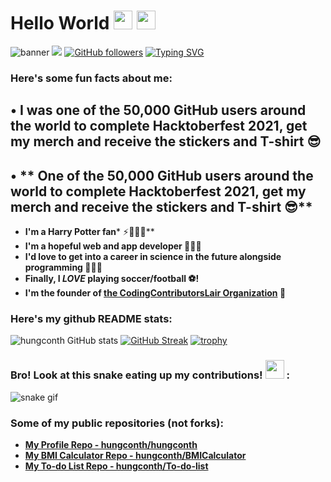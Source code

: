 # Hello World <img src= "https://media2.giphy.com/media/Lm5hxmmI6ucOQGfjKj/giphy.gif?cid=6c09b952o9xti0m387z597k2xqipch3qmqjydym98oef87ve&rid=giphy.gif&ct=s" width= "30" height= "30"> <img src= "https://media.tenor.com/images/2adfe94e69139f3e22623b61d375a7a7/tenor.gif" width= "30" height= "30">
<!-- ![image](https://user-images.githubusercontent.com/70807684/126077765-4f1f96ab-c054-4412-9f3a-1c977129a312.png) -->
![banner](https://user-images.githubusercontent.com/70807684/155843098-4a8190e2-daf9-4811-8e6a-f698ff7039f0.gif)
<img src="https://profile-counter.glitch.me/hungconth/count.svg">
[![GitHub followers](https://img.shields.io/github/followers/hungconth.svg?style=social&label=Followers)](https://github.com/hungconth?tab=followers)
[![Typing SVG](https://readme-typing-svg.herokuapp.com?font=Architects+Daughter&color=7AF79A&size=30&lines=Hey!+It's+AvidCoder!;I'm+a+learning+developer...;I'm+a+CRAZY+football+fan;And+I'm+a+proud+GitHub+user)](https://git.io/typing-svg)
<h3> Here's some fun facts about me: </h3>

## • **I was one of the 50,000 GitHub users around the world to complete Hacktoberfest 2021, get my merch and receive the stickers and T-shirt 😎**
## • ** One of the 50,000 GitHub users around the world to complete Hacktoberfest 2021, get my merch and receive the stickers and T-shirt 😎**
- **I'm a Harry Potter fan*** ⚡🧙🏻‍♂️**
-  **I'm a hopeful web and app developer 👩🏻‍💻**
-  **I'd love to get into a career in science in the future alongside programming 👩🏻‍⚕️**
-  **Finally, I ***LOVE*** playing soccer/football ⚽!**
-  **I'm the founder of [the CodingContributorsLair Organization](https://github.com/CodingContributorsLair/) 🙂**
### Here's my github README stats:
![hungconth GitHub stats](https://github-readme-stats.vercel.app/api?username=AvidCoder101&show_icons=true&theme=radical) 
[![GitHub Streak](https://github-readme-streak-stats.herokuapp.com/?user=hungconth&theme=radical)](https://git.io/streak-stats) 
[![trophy](https://github-profile-trophy.vercel.app/?username=hungconth)](https://github.com/ryo-ma/github-profile-trophy)
### Bro! Look at this snake eating up my contributions! <img src= "https://c.tenor.com/BczFoyx41WoAAAAj/swallowed-the-mighty-ones.gif" width= "30" height= "30">  :
![snake gif](https://github.com/hungconth/hungconth/blob/output/github-contribution-grid-snake.gif)
### Some of my public repositories (not forks):
- **[My Profile Repo - hungconth/hungconth](https://github.com/AvidCoder101/AvidCoder101)**
- **[My BMI Calculator Repo - hungconth/BMICalculator ](https://github.com/hungconth/BMICalculator)**
- **[My To-do List Repo - hungconth/To-do-list](https://github.com/hungconth/To-do-list)**
